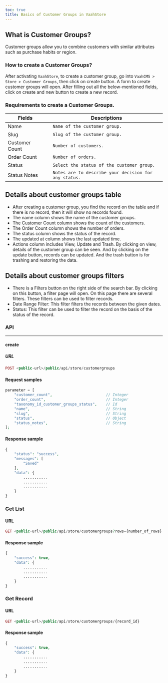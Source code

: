```yaml
---
toc: true
title: Basics of Customer Groups in VaahStore
---
```



## What is Customer Groups?

Customer groups allow you to combine customers with similar attributes such as purchase habits or region.


### How to create a Customer Groups?

After activating `VaahStore`, to create a customer group, go into `VaahCMS > Store > Customer Groups`, then click on create button. A form to create customer groups will open. After filling out all the below-mentioned fields, click on create and new button to create a new record.

### Requirements to create a Customer Groups.



| Fields                   |      | Descriptions                                      |
| ------------------------ | ---- | -------------------------------------------- |
| Name                     |      | `Name of the customer group.`    |
| Slug                     |      | `Slug of the customer group.`         |
| Customer Count           |      | `Number of customers.` |
| Order Count              |      | `Number of orders.` |
| Status                   |      | `Select the status of the customer group.`         |
| Status Notes             |      | `Notes are to describe your decision for any status.`   |


## Details about customer groups table

* After creating a customer group, you find the record on the table and if there is no record, then it will show no records found.
* The name column shows the name of the customer groups.
* The Customer Count column shows the count of the customers.
* The Order Count column shows the number of orders.
* The status column shows the status of the record.
* The updated at column shows the last updated time.
* Actions column includes View, Update and Trash. By clicking on view, details of the customer group can be seen. And by clicking on the update button, records can be updated. And the trash button is for trashing and restoring the data.



## Details about customer groups filters
* There is a Filters button on the right side of the search bar. By clicking on this button, a filter page will open. On this page there are several filters. These filters can be used to filter records.
* Date Range Filter: This filter filters the records between the given dates.
* Status: This filter can be used to filter the record on the basis of the status of the record.



### API
---------
#### create

##### URL
```php
POST <public-url>/public/api/store/customergroups
```

#### Request samples

```php
parameter = [
    "customer_count",                        // Integer
    "order_count",                           // Integer
    "taxonomy_id_customer_groups_status",    // Id
    "name",                                  // String
    "slug",                                  // String
    "status",                                // Object
    "status_notes",                          // String
];
```
#### Response sample


```php
{
    "status": "success",
    "messages": [
        "Saved"
    ],
    "data": {
        ...........
        ...........
        ...........
    }
}
```

### Get List

#### URL
```php
GET <public-url>/public/api/store/customergroups?rows={number_of_rows}
```

#### Response sample

```php
{
    "success": true,
    "data": {
        ...........
        ...........
        ...........
    }
}
```

### Get Record

#### URL
```php
GET <public-url>/public/api/store/customergroups/{record_id}
```

#### Response sample

```php
{
    "success": true,
    "data": {
        ...........
        ...........
        ...........
    }
}
```
